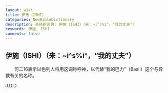 ```yaml
---
layout: wiki
title: 伊施（ISHI）
categories: NewBibleDictionary
description: 圣经新词典: 伊施（ISHI）（来：~i^s%i^，“我的丈夫”）
keywords: 伊施, ISHI
comments: false
---
```


## 伊施（ISHI）（来：~i^s%i^，“我的丈夫”）

　　何二16表示以色列人将用这词称呼神，以代替“我的巴力”（Baali）这个与异救有关的名称。

J.D.D.










